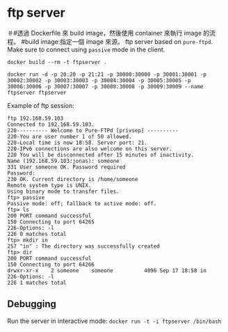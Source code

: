 ftp server
=========
＃#透過 Dockerfile 來 build image，然後使用 container 來執行 image 的流程。
#build image:指定一個 image 來源。
ftp server based on `pure-ftpd`. Make sure to connect using `passive` mode in the client. 

`docker build --rm -t ftpserver .`

`docker run -d -p 20:20 -p 21:21 -p 30000:30000 -p 30001:30001 -p 30002:30002 -p 30003:30003 -p 30004:30004 -p 30005:30005 -p 30006:30006 -p 30007:30007 -p 30008:30008 -p 30009:30009 --name ftpserver ftpserver`


Example of ftp session:

	ftp 192.168.59.103
	Connected to 192.168.59.103.
	220---------- Welcome to Pure-FTPd [privsep] ----------
	220-You are user number 1 of 50 allowed.
	220-Local time is now 18:58. Server port: 21.
	220-IPv6 connections are also welcome on this server.
	220 You will be disconnected after 15 minutes of inactivity.
	Name (192.168.59.103:jonas): someone
	331 User someone OK. Password required
	Password: 
	230 OK. Current directory is /home/someone
	Remote system type is UNIX.
	Using binary mode to transfer files.
	ftp> passive
	Passive mode: off; fallback to active mode: off.
	ftp> ls
	200 PORT command successful
	150 Connecting to port 64265
	226-Options: -l 
	226 0 matches total
	ftp> mkdir in
	257 "in" : The directory was successfully created
	ftp> dir
	200 PORT command successful
	150 Connecting to port 64266
	drwxr-xr-x    2 someone    someone          4096 Sep 17 18:58 in
	226-Options: -l 
	226 1 matches total



Debugging
---------

Run the server in interactive mode: `docker run -t -i ftpserver /bin/bash`
